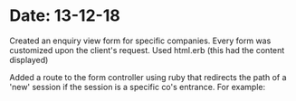 # Date: 13-12-18
Created an enquiry view form for specific companies. Every form was customized upon the client's request. Used html.erb (this had the content displayed)

Added a route to the form controller using ruby that redirects the path of a 'new' session
if the session is a specific
co's entrance.
For example:
